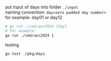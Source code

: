 put input of days into folder `./input`  
naming convention: `day<zero padded day number>`  
for example: day01 or day12

```bash
# go run ./cmd/aoc2024 [day]
# for example:
go run ./cmd/aoc2024 1
```

testing
```bash
go test ./pkg/days
```
